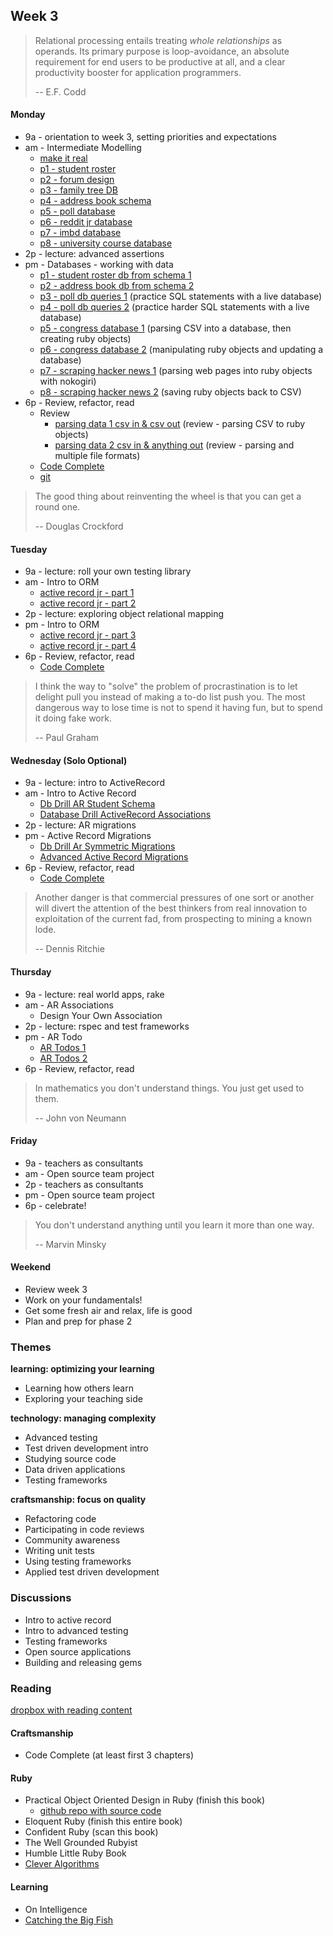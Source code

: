 ## Week 3

> Relational processing entails treating *whole relationships* as operands. Its primary purpose is loop-avoidance, an absolute requirement for end users to be productive at all, and a clear productivity booster for application programmers.
>
> -- E.F. Codd


#### Monday
- 9a - orientation to week 3, setting priorities and expectations
- am - Intermediate Modelling
  - [make it real](https://github.com/fiddler-crabs-2014/phase-1-guide/blob/nyc/week-2/resources/intro-to-data-modeling-2.md#making-it-real)
  - [p1 - student roster](../../../../database-drill-student-roster-challenge)
  - [p2 - forum design](../../../../forum-database-design-challenge)
  - [p3 - family tree DB](../../../../family-tree-database-design-challenge)
  - [p4 - address book schema](../../../../db-drill-address-book-schema-challenge)
  - [p5 - poll database](../../../../poll-database-design-challenge)
  - [p6 - reddit jr database](../../../../reddit-jr-database-design-challenge)
  - [p7 - imbd database](../../../../imdb-database-design-challenge)
  - [p8 - university course database](../../../../university-course-database-design-challenge)
- 2p - lecture: advanced assertions
- pm - Databases - working with data
  - [p1 - student roster db from schema 1](../../../../student-roster-db-from-schema-challenge)
  - [p2 - address book db from schema 2](../../../../address-book-db-from-schema-challenge)
  - [p3 - poll db queries 1](../../../../poll-db-1-queries-challenge) (practice SQL statements with a live database)
  - [p4 - poll db queries 2](../../../../poll-db-2-modifying-data-challenge) (practice harder SQL statements with a live database)
  - [p5 - congress database 1](../../../../congress-database-1-from-csv-to-sqlite-with-ruby-challenge) (parsing CSV into a database, then creating ruby objects)
  - [p6 - congress database 2](../../../../congress-database-2-scrub-and-analyze-with-ruby-challenge) (manipulating ruby objects and updating a database)
  - [p7 - scraping hacker news 1](../../../../scraping-hn-1-building-objects-challenge) (parsing web pages into ruby objects with nokogiri)
  - [p8 - scraping hacker news 2](../../../../scraping-hn-2-saving-to-csv-challenge) (saving ruby objects back to CSV)
- 6p - Review, refactor, read
  - Review
      - [parsing data 1 csv in & csv out](../../../../parsing-data-1-csv-in-csv-out-challenge) (review - parsing CSV to ruby objects)
      - [parsing data 2 csv in & anything  out](../../../../parsing-data-2-csv-in-anything-out-challenge) (review - parsing and multiple file formats)
  - [Code Complete](https://www.dropbox.com/s/pmpgjd9tl15wllu/Code%20Complete.pdf)
  - [git](http://pcottle.github.io/learnGitBranching/)

> The good thing about reinventing the wheel is that you can get a round one.
>
> -- Douglas Crockford

#### Tuesday
- 9a - lecture: roll your own testing library
- am - Intro to ORM
  - [active record jr - part 1](../../../../activerecord-jr-1-a-basic-orm-challenge)
  - [active record jr - part 2](../../../../activerecord-jr-2-sql-be-gone-challenge)
- 2p - lecture: exploring object relational mapping
- pm - Intro to ORM
  - [active record jr - part 3](../../../../activerecord-jr-3-pragmatism-challenge)
  - [active record jr - part 4](../../../../activerecord-jr-4-metaprogramming-challenge)
- 6p - Review, refactor, read
  - [Code Complete](https://www.dropbox.com/s/pmpgjd9tl15wllu/Code%20Complete.pdf)

> I think the way to "solve" the problem of procrastination is to let delight pull you instead of making a to-do list push you.  The most dangerous way to lose time is not to spend it having fun, but to spend it doing fake work.
>
> -- Paul Graham

#### Wednesday (Solo Optional)
- 9a - lecture: intro to ActiveRecord
- am - Intro to Active Record
  - [Db Drill AR Student Schema](../../../../db-drill-ar-student-schema-challenge)
  - [Database Drill ActiveRecord Associations](../../../../database-drill-activerecord-associations-challenge)
- 2p - lecture: AR migrations
- pm - Active Record Migrations
  - [Db Drill Ar Symmetric Migrations](../../../../db-drill-ar-symmetric-migrations-challenge)
  - [Advanced Active Record Migrations](../../../../advanced-active-record-migrations-challenge)
- 6p - Review, refactor, read
  - [Code Complete](https://www.dropbox.com/s/pmpgjd9tl15wllu/Code%20Complete.pdf)

> Another danger is that commercial pressures of one sort or another will divert the attention of the best thinkers from real innovation to exploitation of the current fad, from prospecting to mining a known lode.
>
> -- Dennis Ritchie

#### Thursday
- 9a - lecture: real world apps, rake
- am - AR Associations
  - Design Your Own Association
- 2p - lecture: rspec and test frameworks
- pm - AR Todo
  - [AR Todos 1](../../../../activerecord-todos-part-1-challenge)
  - [AR Todos 2](../../../../activerecord-todos-part-2-challenge)
- 6p - Review, refactor, read

> In mathematics you don't understand things. You just get used to them.
>
> -- John von Neumann

#### Friday
- 9a - teachers as consultants
- am - Open source team project
- 2p - teachers as consultants
- pm - Open source team project
- 6p - celebrate!

> You don't understand anything until you learn it more than one way.
>
> -- Marvin Minsky

#### Weekend
- Review week 3
- Work on your fundamentals!
- Get some fresh air and relax, life is good
- Plan and prep for phase 2


### Themes

**learning: optimizing your learning**

- Learning how others learn
- Exploring your teaching side


**technology: managing complexity**

- Advanced testing
- Test driven development intro
- Studying source code
- Data driven applications
- Testing frameworks


**craftsmanship: focus on quality**

- Refactoring code
- Participating in code reviews
- Community awareness
- Writing unit tests
- Using testing frameworks
- Applied test driven development

### Discussions

- Intro to active record
- Intro to advanced testing
- Testing frameworks
- Open source applications
- Building and releasing gems


### Reading

[dropbox with reading content](https://www.dropbox.com/sh/ldrnf12rpx78eye/Kb1a8z2LFx)

#### Craftsmanship

- Code Complete (at least first 3 chapters)

#### Ruby

- Practical Object Oriented Design in Ruby (finish this book)
  - [github repo with source code](https://github.com/skmetz/poodr)
- Eloquent Ruby (finish this entire book)
- Confident Ruby (scan this book)
- The Well Grounded Rubyist
- Humble Little Ruby Book
- [Clever Algorithms](http://www.cleveralgorithms.com/nature-inspired/index.html)


#### Learning

- On Intelligence
- [Catching the Big Fish](http://www.youtube.com/watch?v=3QsTnxUTx7U)


